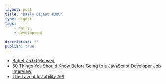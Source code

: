 ```yaml
---
layout: post
title: "Daily Digest #388"
type: digest
tags: 
    - daily
    - development
    
description: ""
publish: true
---
```


- [Babel 7.5.0 Released](https://babeljs.io/blog/2019/07/03/7.5.0)
- [50 Things You Should Know Before Going to a JavaScript Developer Job Interview](https://medium.com/better-programming/50-thingsyou-should-know-before-going-to-a-javascript-developer-job-interview-b1f1dfbf945c)
- [The Layout Instability API](https://web.dev/layout-instability-api/)
